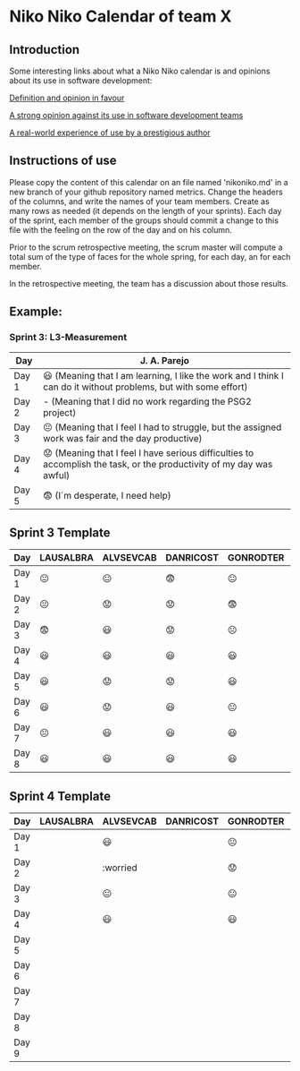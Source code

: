 # Niko Niko Calendar of team X
## Introduction
Some interesting links about what a Niko Niko calendar is and opinions about its use in software development:

[Definition and opinion in favour](https://blog.teammood.com/2018/07/24/evaluating-your-teams-health-with-the-niko-niko-calendar.html?utm_source=google&utm_medium=cpc&utm_campaign=blog-niko-niko&utm_content=niko-niko&utm_term=niko%20niko%20calendar&gclid=Cj0KCQjwsYb0BRCOARIsAHbLPhGYfc7zpSwEDx8KE3VjlsTyy1M1F8O8lxyOPWQTpjf71RjXeD5rgWsaAmEhEALw_wcB)

[A strong opinion against its use in software development teams](https://www.tinypulse.com/blog/sk-niko-niko-calendar-workplace-morale)

[A real-world experience of use by a prestigious author](https://www.javiergarzas.com/2015/05/calendarios-niko-niko.html)
## Instructions of use
Please copy the content of this calendar on an file named 'nikoniko.md' in a new branch of your github repository named metrics.
Change the headers of the columns, and write the names of your team members.
Create as many rows as needed (it depends on the length of your sprints).
Each day of the sprint, each member of the groups should commit a change to this file with the feeling on the row of the day and on his column. 

Prior to the scrum retrospective meeting, the scrum master will compute a total sum of the type of faces for the whole spring, for each day, an for each member.

In the retrospective meeting, the team has a discussion about those results.

## Example:

### Sprint 3: L3-Measurement 

| Day           | J. A. Parejo  |
| ------------- | ------------- |
| Day 1         |    :smiley: (Meaning that I am learning, I like the work and I think I can do it without problems, but with some effort) |
| Day 2         |    - (Meaning that I did no work regarding the PSG2 project)           |
| Day 3         |    :neutral_face:  (Meaning that I feel I had to struggle, but the assigned work was fair and the day productive)          |:fearful:
| Day 4         |    :worried: (Meaning that I feel I have serious difficulties to accomplish the task, or the productivity of my day was awful)           |
| Day 5         |    :fearful:   (I´m desperate, I need help)        |


## Sprint 3 Template

| Day           | LAUSALBRA     | ALVSEVCAB      | DANRICOST      | GONRODTER      | LUCTORGOM      | 
| ------------- | ------------- | -------------  | -------------  | -------------  | -------------  | 
| Day 1         | :neutral_face:| :neutral_face: | :fearful:      | :neutral_face: |   :worried:    |
| Day 2         | :neutral_face:| :worried:      | :worried:      | :fearful:      |   :smiley:     |
| Day 3         | :fearful:     | :smiley:       | :worried:      | :neutral_face: | :neutral_face: |          
| Day 4         | :smiley:      | :smiley:       | :smiley:       | :smiley:       |   :smiley:     |
| Day 5         | :smiley:      | :worried:      | :worried:      | :smiley:       |   :smiley:     |  
| Day 6         | :smiley:      | :worried:      | :smiley:       | :neutral_face: |   :smiley:     |  
| Day 7         | :neutral_face:| :smiley:       | :smiley:       | :smiley:       |  :worried:     |  
| Day 8         | :smiley:      | :smiley:       | :smiley:       | :smiley:       |  :smiley:      | 



## Sprint 4 Template

| Day           | LAUSALBRA     | ALVSEVCAB      | DANRICOST      | GONRODTER      | LUCTORGOM      | 
| ------------- | ------------- | -------------  | -------------  | -------------  | -------------  | 
| Day 1         |               | :smiley:       |                | :neutral_face: |                |
| Day 2         |               | :worried       |                | :worried:      |                |
| Day 3         |               | :neutral_face: |                | :neutral_face: |                |          
| Day 4         |               | :smiley:       |                | :smiley:       |                |
| Day 5         |               |                |                |                |                |  
| Day 6         |               |                |                |                |                |  
| Day 7         |               |                |                |                |                |  
| Day 8         |               |                |                |                |                | 
| Day 9         |               |                |                |                |                | 


